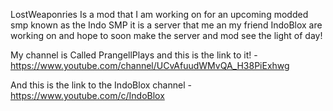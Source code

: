 LostWeaponries Is a mod that I am working on for an upcoming modded smp known as the Indo SMP it is a server that me an my friend IndoBlox are working on and hope to soon make the server and mod see the light of day!

My channel is Called PrangellPlays and this is the link to it! - https://www.youtube.com/channel/UCvAfuudWMvQA_H38PiExhwg

And this is the link to the IndoBlox channel - https://www.youtube.com/c/IndoBlox
